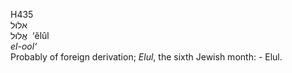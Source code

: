 <body>
  <p>H435<br>  אלוּל  <br> אֱלוּל  ‎  ‘ĕlûl  <br><i>el-ool‘ </i><br>Probably of foreign derivation; <i>Elul</i>, the sixth Jewish month: - Elul.<br></p>
 </body>